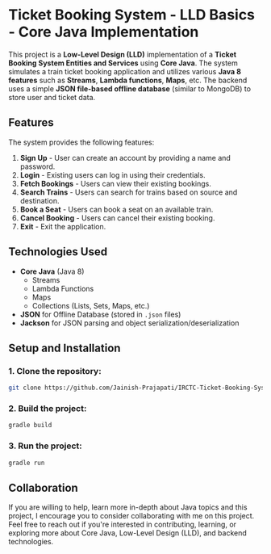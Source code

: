 # Ticket Booking System - LLD Basics - Core Java Implementation

This project is a **Low-Level Design (LLD)** implementation of a **Ticket Booking System Entities and Services** using **Core Java**. The system simulates a train ticket booking application and utilizes various **Java 8 features** such as **Streams**, **Lambda functions**, **Maps**, etc. The backend uses a simple **JSON file-based offline database** (similar to MongoDB) to store user and ticket data.

## Features

The system provides the following features:

1. **Sign Up** - User can create an account by providing a name and password.
2. **Login** - Existing users can log in using their credentials.
3. **Fetch Bookings** - Users can view their existing bookings.
4. **Search Trains** - Users can search for trains based on source and destination.
5. **Book a Seat** - Users can book a seat on an available train.
6. **Cancel Booking** - Users can cancel their existing booking.
7. **Exit** - Exit the application.

## Technologies Used

- **Core Java** (Java 8)
  - Streams
  - Lambda Functions
  - Maps
  - Collections (Lists, Sets, Maps, etc.)
- **JSON** for Offline Database (stored in `.json` files)
- **Jackson** for JSON parsing and object serialization/deserialization

## Setup and Installation

### 1. Clone the repository:

```bash
git clone https://github.com/Jainish-Prajapati/IRCTC-Ticket-Booking-System-LLD-Basics-Java-8.git
```

### 2. Build the project:
```bash
gradle build
```

### 3. Run the project:
```bash
gradle run
```

## Collaboration

If you are willing to help, learn more in-depth about Java topics and this project, I encourage you to consider collaborating with me on this project. Feel free to reach out if you're interested in contributing, learning, or exploring more about Core Java, Low-Level Design (LLD), and backend technologies.